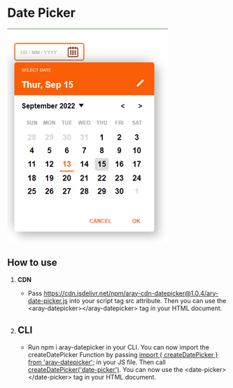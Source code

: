 # Date Picker

![This is an image](/src/images/Date-picker.png)

## How to use

1. **CDN**

   - Pass https://cdn.jsdelivr.net/npm/aray-cdn-datepicker@1.0.4/ary-date-picker.js into your script tag src attribute. Then you can use the &lt;aray-datepicker&gt;&lt;/aray-datepicker> tag in your HTML document.

2. ## **CLI**

   - Run npm i aray-datepicker in your CLI. You can now import the createDatePicker Function by passing <u>import { createDatePicker } from 'aray-datepicker';</u> in your JS file. Then call <u>createDatePicker('date-picker')</u>. You can now use the &lt;date-picker>&lt;/date-picker> tag in your HTML document.
